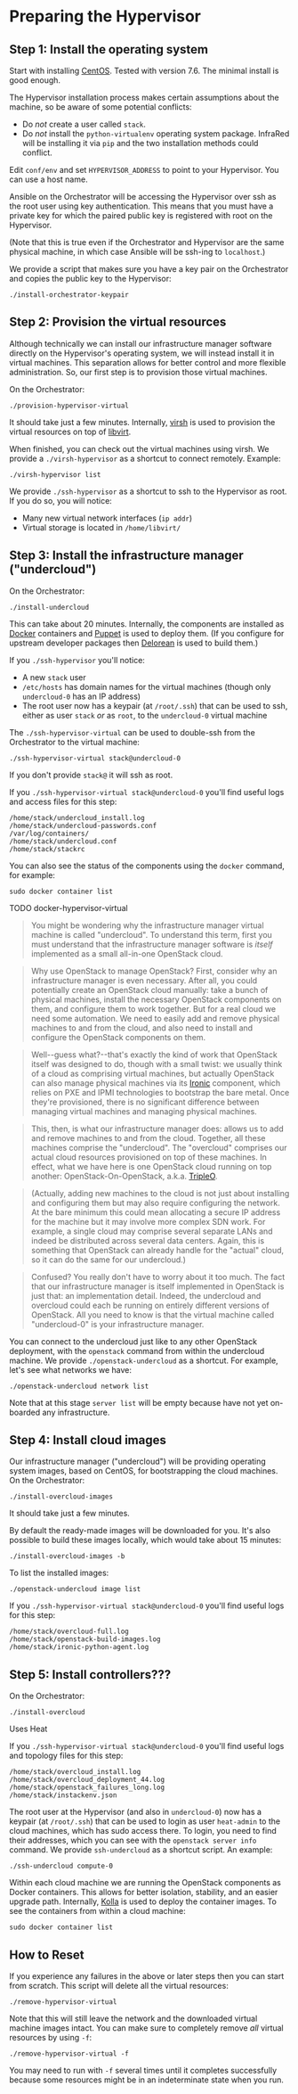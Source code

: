 Preparing the Hypervisor
========================

Step 1: Install the operating system
------------------------------------

Start with installing [CentOS](https://www.centos.org/). Tested with version 7.6. The minimal
install is good enough.

The Hypervisor installation process makes certain assumptions about the machine, so be aware of some
potential conflicts:

* Do _not_ create a user called `stack`.
* Do _not_ install the `python-virtualenv` operating system package. InfraRed will be installing it
  via `pip` and the two installation methods could conflict.

Edit `conf/env` and set `HYPERVISOR_ADDRESS` to point to your Hypervisor. You can use a host name.

Ansible on the Orchestrator will be accessing the Hypervisor over ssh as the root user using key
authentication. This means that you must have a private key for which the paired public key is
registered with root on the Hypervisor.

(Note that this is true even if the Orchestrator and Hypervisor are the same physical machine, in
which case Ansible will be ssh-ing to `localhost`.)

We provide a script that makes sure you have a key pair on the Orchestrator and copies the public
key to the Hypervisor:

    ./install-orchestrator-keypair


Step 2: Provision the virtual resources
---------------------------------------

Although technically we can install our infrastructure manager software directly on the Hypervisor's
operating system, we will instead install it in virtual machines. This separation allows for better
control and more flexible administration. So, our first step is to provision those virtual machines.

On the Orchestrator:

    ./provision-hypervisor-virtual

It should take just a few minutes. Internally, [virsh](https://libvirt.org/virshcmdref.html) is
used to provision the virtual resources on top of [libvirt](https://libvirt.org/).

When finished, you can check out the virtual machines using virsh. We provide a `./virsh-hypervisor`
as a shortcut to connect remotely. Example: 

    ./virsh-hypervisor list

We provide `./ssh-hypervisor` as a shortcut to ssh to the Hypervisor as root. If you do so, you will
notice:

* Many new virtual network interfaces (`ip addr`)
* Virtual storage is located in `/home/libvirt/`


Step 3: Install the infrastructure manager ("undercloud")
---------------------------------------------------------

On the Orchestrator:

    ./install-undercloud

This can take about 20 minutes. Internally, the components are installed as
[Docker](https://www.docker.com/) containers and [Puppet](https://puppet.com/) is used to deploy
them. (If you configure for upstream developer packages then
[Delorean](https://dlrn.readthedocs.io/en/latest/) is used to build them.)

If you `./ssh-hypervisor` you'll notice:

* A new `stack` user
* `/etc/hosts` has domain names for the virtual machines (though only `undercloud-0` has an IP
  address)
* The root user now has a keypair (at `/root/.ssh`) that can be used to ssh, either as user `stack`
  *or* as `root`, to the `undercloud-0` virtual machine

The `./ssh-hypervisor-virtual` can be used to double-ssh from the Orchestrator to the virtual
machine:

    ./ssh-hypervisor-virtual stack@undercloud-0

If you don't provide `stack@` it will ssh as root.

If you `./ssh-hypervisor-virtual stack@undercloud-0` you'll find useful logs and access files for
this step:

    /home/stack/undercloud_install.log
    /home/stack/undercloud-passwords.conf
    /var/log/containers/
    /home/stack/undercloud.conf
    /home/stack/stackrc

You can also see the status of the components using the `docker` command, for example:

    sudo docker container list

TODO docker-hypervisor-virtual

> You might be wondering why the infrastructure manager virtual machine is called "undercloud". To
understand this term, first you must understand that the infrastructure manager software is _itself_
implemented as a small all-in-one OpenStack cloud.

> Why use OpenStack to manage OpenStack? First, consider why an infrastructure manager is even
necessary. After all, you could potentially create an OpenStack cloud manually: take a bunch of
physical machines, install the necessary OpenStack components on them, and configure them to work
together. But for a real cloud we need some automation. We need to easily add and remove physical
machines to and from the cloud, and also need to install and configure the OpenStack components on
them.

> Well--guess what?--that's exactly the kind of work that OpenStack itself was designed to do,
though with a small twist: we usually think of a cloud as comprising virtual machines, but actually
OpenStack can also manage physical machines via its [Ironic](https://wiki.openstack.org/wiki/Ironic)
component, which relies on PXE and IPMI technologies to bootstrap the bare metal. Once they're
provisioned, there is no significant difference between managing virtual machines and managing
physical machines.

> This, then, is what our infrastructure manager does: allows us to add and remove machines to and
from the cloud. Together, all these machines comprise the "undercloud". The "overcloud" comprises
our actual cloud resources provisioned on top of these machines. In effect, what we have here is one
OpenStack cloud running on top another: OpenStack-On-OpenStack, a.k.a.
[TripleO](https://docs.openstack.org/tripleo-docs/latest/).

> (Actually, adding new machines to the cloud is not just about installing and configuring them but
may also require configuring the network. At the bare minimum this could mean allocating a secure
IP address for the machine but it may involve more complex SDN work. For example, a single cloud may
comprise several separate LANs and indeed be distributed across several data centers. Again, this
is something that OpenStack can already handle for the "actual" cloud, so it can do the same for our
undercloud.)

> Confused? You really don't have to worry about it too much. The fact that our infrastructure
manager is itself implemented in OpenStack is just that: an implementation detail. Indeed, the
undercloud and overcloud could each be running on entirely different versions of OpenStack. All you
need to know is that the virtual machine called "undercloud-0" is your infrastructure manager.

You can connect to the undercloud just like to any other OpenStack deployment, with the `openstack`
command from within the undercloud machine. We provide `./openstack-undercloud` as a shortcut. For
example, let's see what networks we have:

    ./openstack-undercloud network list

Note that at this stage `server list` will be empty because have not yet on-boarded any
infrastructure.


Step 4: Install cloud images
----------------------------

Our infrastructure manager ("undercloud") will be providing operating system images, based on
CentOS, for bootstrapping the cloud machines. On the Orchestrator:

    ./install-overcloud-images

It should take just a few minutes.

By default the ready-made images will be downloaded for you. It's also possible to build these
images locally, which would take about 15 minutes:

    ./install-overcloud-images -b

To list the installed images:

    ./openstack-undercloud image list

If you `./ssh-hypervisor-virtual stack@undercloud-0` you'll find useful logs for this step:

    /home/stack/overcloud-full.log
    /home/stack/openstack-build-images.log
    /home/stack/ironic-python-agent.log


Step 5: Install controllers???
---------------------------

On the Orchestrator:

    ./install-overcloud

Uses Heat

If you `./ssh-hypervisor-virtual stack@undercloud-0` you'll find useful logs and topology files for
this step:

    /home/stack/overcloud_install.log
    /home/stack/overcloud_deployment_44.log
    /home/stack/openstack_failures_long.log
    /home/stack/instackenv.json

The root user at the Hypervisor (and also in `undercloud-0`) now has a keypair (at `/root/.ssh`)
that can be used to login as user `heat-admin` to the cloud machines, which has sudo access there.
To login, you need to find their addresses, which you can see with the `openstack server info`
command. We provide `ssh-undercloud` as a shortcut script. An example:  

    ./ssh-undercloud compute-0

Within each cloud machine we are running the OpenStack components as Docker containers. This allows
for better isolation, stability, and an easier upgrade path. Internally,
[Kolla](https://docs.openstack.org/kolla/queens/) is used to deploy the container images. To see the
containers from within a cloud machine:

    sudo docker container list


How to Reset
------------

If you experience any failures in the above or later steps then you can start from scratch. This
script will delete all the virtual resources:

    ./remove-hypervisor-virtual

Note that this will still leave the network and the downloaded virtual machine images intact. You
can make sure to completely remove _all_ virtual resources by using `-f`:

    ./remove-hypervisor-virtual -f

You may need to run with `-f` several times until it completes successfully because some resources
might be in an indeterminate state when you run.
